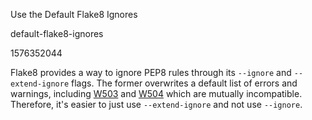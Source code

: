 Use the Default Flake8 Ignores

default-flake8-ignores

1576352044

Flake8 provides a way to ignore PEP8 rules through its `--ignore` and
`--extend-ignore` flags.  The former overwrites a default list of errors
and warnings, including [W503](https://www.flake8rules.com/rules/W503.html)
and [W504](https://www.flake8rules.com/rules/W504.html) which are
mutually incompatible.  Therefore, it's easier to just use `--extend-ignore` and
not use `--ignore`.
